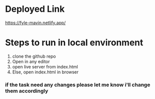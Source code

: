 # Deployed Link

https://fyle-mavin.netlify.app/

# Steps to run in local environment

1. clone the github repo
2. Open in any editor
3. open live server from index.html
4. Else, open index.html in browser

### if the task need any changes please let me know i'll change them accordingly
